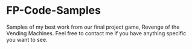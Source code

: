 # FP-Code-Samples
Samples of my best work from our final project game, Revenge of the Vending Machines. Feel free to contact me if you have anything specific you want to see.
